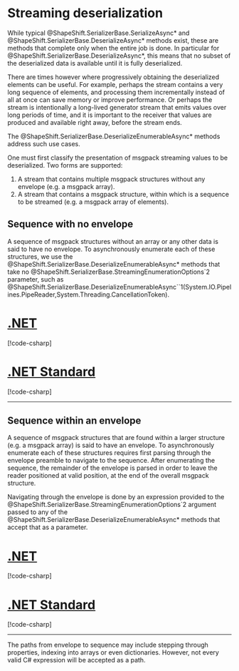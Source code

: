 # Streaming deserialization

While typical @ShapeShift.SerializerBase.SerializeAsync* and @ShapeShift.SerializerBase.DeserializeAsync* methods exist, these are methods that complete only when the entire job is done.
In particular for @ShapeShift.SerializerBase.DeserializeAsync*, this means that no subset of the deserialized data is available until it is fully deserialized.

There are times however where progressively obtaining the deserialized elements can be useful.
For example, perhaps the stream contains a very long sequence of elements, and processing them incrementally instead of all at once can save memory or improve performance.
Or perhaps the stream is intentionally a long-lived generator stream that emits values over long periods of time, and it is important to the receiver that values are produced and available right away, before the stream ends.

The @ShapeShift.SerializerBase.DeserializeEnumerableAsync* methods address such use cases.

One must first classify the presentation of msgpack streaming values to be deserialized.
Two forms are supported:

1. A stream that contains multiple msgpack structures without any envelope (e.g. a msgpack array).
1. A stream that contains a msgpack structure, within which is a sequence to be streamed (e.g. a msgpack array of elements).

## Sequence with no envelope

A sequence of msgpack structures without an array or any other data is said to have no envelope.
To asynchronously enumerate each of these structures, we use the @ShapeShift.SerializerBase.DeserializeEnumerableAsync* methods that take no @ShapeShift.SerializerBase.StreamingEnumerationOptions`2 parameter, such as @ShapeShift.SerializerBase.DeserializeEnumerableAsync``1(System.IO.Pipelines.PipeReader,System.Threading.CancellationToken).

# [.NET](#tab/net)

[!code-csharp[](../../samples/StreamingDeserialization.cs#TopLevelStreamingEnumerationNET)]

# [.NET Standard](#tab/netfx)

[!code-csharp[](../../samples/StreamingDeserialization.cs#TopLevelStreamingEnumerationNETFX)]

---

## Sequence within an envelope

A sequence of msgpack structures that are found within a larger structure (e.g. a msgpack array) is said to have an envelope.
To asynchronously enumerate each of these structures requires first parsing through the envelope preamble to navigate to the sequence.
After enumerating the sequence, the remainder of the envelope is parsed in order to leave the reader positioned at valid position, at the end of the overall msgpack structure.

Navigating through the envelope is done by an expression provided to the @ShapeShift.SerializerBase.StreamingEnumerationOptions`2 argument passed to any of the @ShapeShift.SerializerBase.DeserializeEnumerableAsync* methods that accept that as a parameter.

# [.NET](#tab/net)

[!code-csharp[](../../samples/StreamingDeserialization.cs#StreamingEnumerationWithEnvelopeNET)]

# [.NET Standard](#tab/netfx)

[!code-csharp[](../../samples/StreamingDeserialization.cs#StreamingEnumerationWithEnvelopeNETFX)]

---

The paths from envelope to sequence may include stepping through properties, indexing into arrays or even dictionaries.
However, not every valid C# expression will be accepted as a path.
